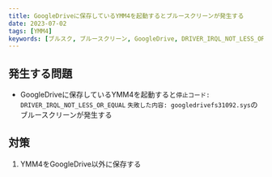 ```yaml
---
title: GoogleDriveに保存しているYMM4を起動するとブルースクリーンが発生する
date: 2023-07-02
tags: [YMM4]
keywords: [ブルスク, ブルースクリーン, GoogleDrive, DRIVER_IRQL_NOT_LESS_OR_EQUAL, googledrivefs]
---
```

## 発生する問題
- GoogleDriveに保存しているYMM4を起動すると`停止コード: DRIVER_IRQL_NOT_LESS_OR_EQUAL` `失敗した内容: googledrivefs31092.sys`のブルースクリーンが発生する

## 対策
1. YMM4をGoogleDrive以外に保存する